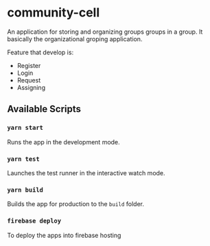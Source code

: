 # community-cell

An application for storing and organizing groups groups in a group. It basically
the organizational groping application.

Feature that develop is:

- Register
- Login
- Request
- Assigning

## Available Scripts

### `yarn start`

Runs the app in the development mode.<br />

### `yarn test`

Launches the test runner in the interactive watch mode.<br />

### `yarn build`

Builds the app for production to the `build` folder.<br />

### `firebase deploy`

To deploy the apps into firebase hosting
